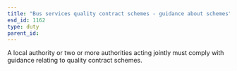 ```yaml
---
title: "Bus services quality contract schemes - guidance about schemes"
esd_id: 1162
type: duty
parent_id:  
---
```


A local authority or two or more authorities acting jointly must comply with guidance relating to quality contract schemes.

